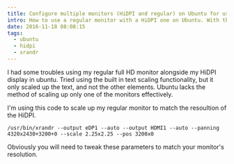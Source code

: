 ```yaml
---
title: Configure multiple monitors (HiDPI and regular) on Ubuntu for usability
intro: How to use a regular monitor with a HiDPI one on Ubuntu. With this command you can upscale the regular monitor to match the resulution of the higher monitor.
date: 2016-11-18 08:08:15
tags:
  - ubuntu
  - hidpi
  - xrandr
---
```


I had some troubles using my regular full HD monitor alongside my HiDPI display in ubuntu. Tried using the built in text scaling functionality, but it only scaled up the text, and not the other elements. Ubuntu lacks the method of scaling up only one of the monitors effectively.

I'm using this code to scale up my regular monitor to match the resoultion of the HiDPI.

```
/usr/bin/xrandr --output eDP1 --auto --output HDMI1 --auto --panning 4320x2430+3200+0 --scale 2.25x2.25 --pos 3200x0
```

Obviously you will need to tweak these parameters to match your monitor's resolution.
